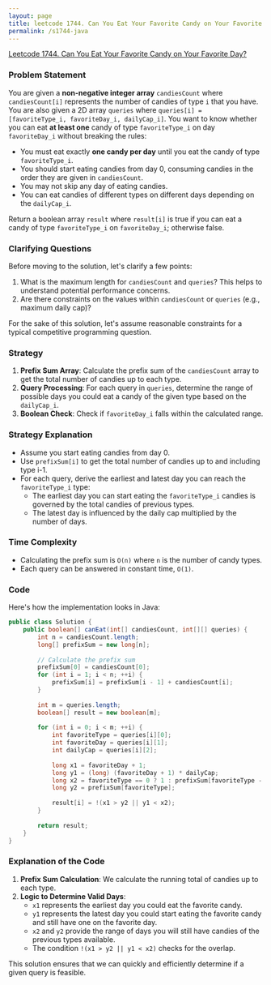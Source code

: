 ```yaml
---
layout: page
title: leetcode 1744. Can You Eat Your Favorite Candy on Your Favorite Day?
permalink: /s1744-java
---
```

[Leetcode 1744. Can You Eat Your Favorite Candy on Your Favorite Day?](https://algoadvance.github.io/algoadvance/l1744)
### Problem Statement

You are given a **non-negative integer array** `candiesCount` where `candiesCount[i]` represents the number of candies of type `i` that you have. You are also given a 2D array `queries` where `queries[i] = [favoriteType_i, favoriteDay_i, dailyCap_i]`. You want to know whether you can eat **at least one** candy of type `favoriteType_i` on day `favoriteDay_i` without breaking the rules:
- You must eat exactly **one candy per day** until you eat the candy of type `favoriteType_i`.
- You should start eating candies from day 0, consuming candies in the order they are given in `candiesCount`.
- You may not skip any day of eating candies.
- You can eat candies of different types on different days depending on the `dailyCap_i`.

Return a boolean array `result` where `result[i]` is true if you can eat a candy of type `favoriteType_i` on `favoriteDay_i`; otherwise false.

### Clarifying Questions

Before moving to the solution, let's clarify a few points:
1. What is the maximum length for `candiesCount` and `queries`? This helps to understand potential performance concerns.
2. Are there constraints on the values within `candiesCount` or `queries` (e.g., maximum daily cap)?

For the sake of this solution, let's assume reasonable constraints for a typical competitive programming question.

### Strategy

1. **Prefix Sum Array**: Calculate the prefix sum of the `candiesCount` array to get the total number of candies up to each type.
2. **Query Processing**: For each query in `queries`, determine the range of possible days you could eat a candy of the given type based on the `dailyCap_i`.
3. **Boolean Check**: Check if `favoriteDay_i` falls within the calculated range.

### Strategy Explanation

- Assume you start eating candies from day 0.
- Use `prefixSum[i]` to get the total number of candies up to and including type i-1.
- For each query, derive the earliest and latest day you can reach the `favoriteType_i` type:
  - The earliest day you can start eating the `favoriteType_i` candies is governed by the total candies of previous types.
  - The latest day is influenced by the daily cap multiplied by the number of days.

### Time Complexity

- Calculating the prefix sum is `O(n)` where `n` is the number of candy types.
- Each query can be answered in constant time, `O(1)`.

### Code

Here's how the implementation looks in Java:

```java
public class Solution {
    public boolean[] canEat(int[] candiesCount, int[][] queries) {
        int n = candiesCount.length;
        long[] prefixSum = new long[n];
        
        // Calculate the prefix sum
        prefixSum[0] = candiesCount[0];
        for (int i = 1; i < n; ++i) {
            prefixSum[i] = prefixSum[i - 1] + candiesCount[i];
        }
        
        int m = queries.length;
        boolean[] result = new boolean[m];
        
        for (int i = 0; i < m; ++i) {
            int favoriteType = queries[i][0];
            int favoriteDay = queries[i][1];
            int dailyCap = queries[i][2];
            
            long x1 = favoriteDay + 1;
            long y1 = (long) (favoriteDay + 1) * dailyCap;
            long x2 = favoriteType == 0 ? 1 : prefixSum[favoriteType - 1] + 1;
            long y2 = prefixSum[favoriteType];
            
            result[i] = !(x1 > y2 || y1 < x2);
        }
        
        return result;
    }
}
```

### Explanation of the Code

1. **Prefix Sum Calculation**: We calculate the running total of candies up to each type.
2. **Logic to Determine Valid Days**:
   - `x1` represents the earliest day you could eat the favorite candy.
   - `y1` represents the latest day you could start eating the favorite candy and still have one on the favorite day.
   - `x2` and `y2` provide the range of days you will still have candies of the previous types available.
   - The condition `!(x1 > y2 || y1 < x2)` checks for the overlap.

This solution ensures that we can quickly and efficiently determine if a given query is feasible.